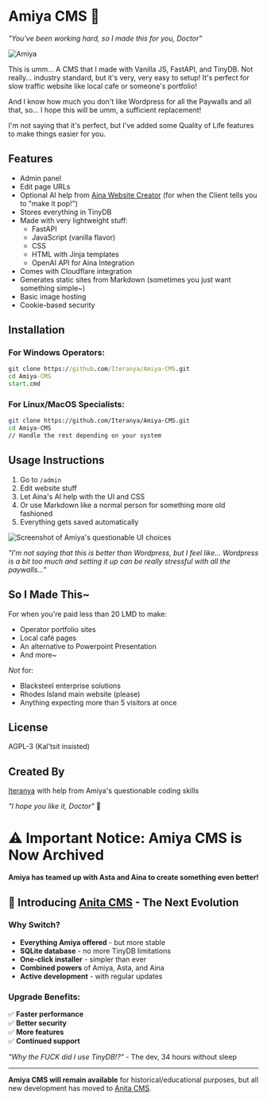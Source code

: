 # Amiya CMS 🐇

*"You've been working hard, so I made this for you, Doctor"*

![Amiya](https://github.com/user-attachments/assets/164c4cf0-7bf4-4af2-a537-174bd1575b07)

This is umm... A CMS that I made with Vanilla JS, FastAPI, and TinyDB. Not really... industry standard, but it's very, very easy to setup! It's perfect for slow traffic website like local cafe or someone's portfolio!

And I know how much you don't like Wordpress for all the Paywalls and all that, so... I hope this will be umm, a sufficient replacement!

I'm not saying that it's perfect, but I've added some Quality of Life features to make things easier for you.

## Features

- Admin panel
- Edit page URLs
- Optional AI help from [Aina Website Creator](https://github.com/Iteranya/Aina-Website-Creator) (for when the Client tells you to "make it pop!")
- Stores everything in TinyDB
- Made with very lightweight stuff:
  - FastAPI
  - JavaScript (vanilla flavor)
  - CSS
  - HTML with Jinja templates
  - OpenAI API for Aina Integration
- Comes with Cloudflare integration
- Generates static sites from Markdown (sometimes you just want something simple~)
- Basic image hosting
- Cookie-based security
  

## Installation

### For Windows Operators:
```cmd
git clone https://github.com/Iteranya/Amiya-CMS.git
cd Amiya-CMS
start.cmd 
```

### For Linux/MacOS Specialists:
```bash
git clone https://github.com/Iteranya/Amiya-CMS.git
cd Amiya-CMS
// Handle the rest depending on your system
```

## Usage Instructions

1. Go to `/admin`
2. Edit website stuff
3. Let Aina's AI help with the UI and CSS
4. Or use Markdown like a normal person for something more old fashioned
5. Everything gets saved automatically

![Screenshot of Amiya's questionable UI choices](https://github.com/user-attachments/assets/4c89c4ad-1561-416f-bf73-1ed2bdd9e908)

*"I'm not saying that this is better than Wordpress, but I feel like... Wordpress is a bit too much and setting it up can be really stressful with all the paywalls..."*

## So I Made This~

For when you're paid less than 20 LMD to make:
- Operator portfolio sites
- Local café pages
- An alternative to Powerpoint Presentation
- And more~

*Not* for:
- Blacksteel enterprise solutions
- Rhodes Island main website (please)
- Anything expecting more than 5 visitors at once

## License

AGPL-3 (Kal'tsit insisted)

## Created By

[Iteranya](https://github.com/Iteranya) with help from Amiya's questionable coding skills

*"I hope you like it, Doctor"* 🐇

# ⚠️ Important Notice: Amiya CMS is Now Archived

**Amiya has teamed up with Asta and Aina to create something even better!** 

## 🎀 Introducing [Anita CMS](https://github.com/Iteranya/anita-cms) - The Next Evolution

### Why Switch?
- **Everything Amiya offered** - but more stable
- **SQLite database** - no more TinyDB limitations
- **One-click installer** - simpler than ever
- **Combined powers** of Amiya, Asta, and Aina
- **Active development** - with regular updates

### Upgrade Benefits:
✅ **Faster performance**  
✅ **Better security**  
✅ **More features**  
✅ **Continued support**  

*"Why the FUCK did I use TinyDB!?"* - The dev, 34 hours without sleep

---

**Amiya CMS will remain available** for historical/educational purposes, but all new development has moved to [Anita CMS](https://github.com/Iteranya/anita-cms).

```
